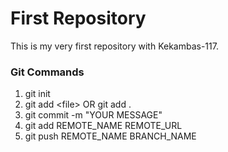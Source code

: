 # First Repository

This is my very first repository with Kekambas-117.

### Git Commands
1. git init
2. git add \<file\> OR git add .
3. git commit -m "YOUR MESSAGE"
4. git add REMOTE_NAME REMOTE_URL
5. git push REMOTE_NAME BRANCH_NAME